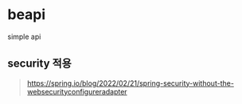# beapi
simple api

## security 적용
 > https://spring.io/blog/2022/02/21/spring-security-without-the-websecurityconfigureradapter
